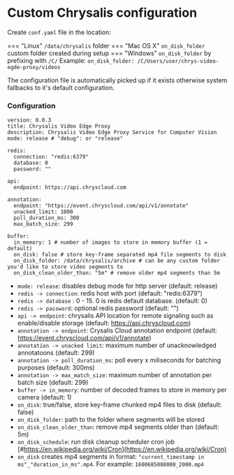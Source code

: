 # Custom Chrysalis configuration

Create `conf.yaml` file in the location:

=== "Linux" 
    `/data/chrysalis` folder 
=== "Mac OS X"
    `on_disk_folder` custom folder created during setup
=== "Windows"
    `on_disk_folder` by prefixing with `/C/`
    Example: `on_disk_folder: /C/Users/user/chrys-video-egde-proxy/videos`

The configuration file is automatically picked up if it exists otherwise system fallbacks to it's default configuration.

### Configuration

    version: 0.0.3
    title: Chrysalis Video Edge Proxy
    description: Chrysalis Video Edge Proxy Service for Computer Vision
    mode: release # "debug": or "release"

    redis:
      connection: "redis:6379"
      database: 0
      password: ""

    api:
      endpoint: https://api.chryscloud.com

    annotation:
      endpoint: "https://event.chryscloud.com/api/v1/annotate"
      unacked_limit: 1000
      poll_duration_ms: 300
      max_batch_size: 299

    buffer:
      in_memory: 1 # number of images to store in memory buffer (1 = default)
      on_disk: false # store key-frame separated mp4 file segments to disk
      on_disk_folder: /data/chrysalis/archive # can be any custom folder you'd like to store video segments to
      on_disk_clean_older_than: "5m" # remove older mp4 segments than 5m

- `mode: release`: disables debug mode for http server (default: release)
- `redis -> connection`: redis host with port (default: "redis:6379")
- `redis -> database` : 0 - 15. 0 is redis default database. (default: 0)
- `redis -> password`: optional redis password (default: "")
- `api -> endpoint`: chrysalis API location for remote signaling such as enable/disable storage (default: https://api.chryscloud.com)
- `annotation -> endpoint`: Crysalis Cloud annotation endpoint (default: https://event.chryscloud.com/api/v1/annotate)
- `annotation -> unacked limit`: maximum number of unacknowledged annotatoons (default: 299)
- `annotation -> poll_duration_ms`: poll every x miliseconds for batching purposes (default: 300ms)
- `annotation -> max_match_size`: maximum number of annotation per batch size (default: 299)
- `buffer -> in_memory`: number of decoded frames to store in memory per camera (default: 1)
- `on_disk`: true/false, store key-frame chunked mp4 files to disk (default: false)
- `on_disk_folder`: path to the folder where segments will be stored
- `on_disk_clean_older_than`: remove mp4 segments older than (default: 5m)
- `on_disk_schedule`: run disk cleanup scheduler cron job [#https://en.wikipedia.org/wiki/Cron](https://en.wikipedia.org/wiki/Cron)
- `on_disk` creates mp4 segments in format: `"current_timestamp in ms"_"duration_in_ms".mp4`. For example: `1600685088000_2000.mp4`